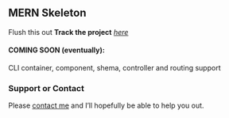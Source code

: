 ## MERN Skeleton

Flush this out
**Track the project** _[here](https://waffle.io/mlnck/MERNSkeleton)_

#### COMING SOON (eventually):

CLI container, component, shema, controller and routing support


### Support or Contact

Please [contact me](mailto:jmelnick@jmelnick.com) and I’ll hopefully be able to help you out.
